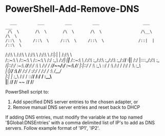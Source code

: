# PowerShell-Add-Remove-DNS
      ___         ___         ___         ___                   ___         ___     
     /\  \       /\  \       /\  \       /\  \                 /\__\       /\  \    
    /::\  \     /::\  \     /::\  \     /::\  \               /::|  |     /::\  \   
   /:/\:\  \   /:/\:\  \   /:/\:\  \   /:/\:\  \             /:|:|  |    /:/\:\  \  
  /::\~\:\  \ /::\~\:\  \ /::\~\:\  \ /:/  \:\__\           /:/|:|__|__ /::\~\:\  \ 
 /:/\:\ \:\__/:/\:\ \:\__/:/\:\ \:\__/:/__/ \:|__|         /:/ |::::\__/:/\:\ \:\__\
 \/_|::\/:/  \:\~\:\ \/__\/__\:\/:/  \:\  \ /:/  /         \/__/~~/:/  \:\~\:\ \/__/
    |:|::/  / \:\ \:\__\      \::/  / \:\  /:/  /                /:/  / \:\ \:\__\  
    |:|\/__/   \:\ \/__/      /:/  /   \:\/:/  /                /:/  /   \:\ \/__/  
    |:|  |      \:\__\       /:/  /     \::/__/                /:/  /     \:\__\    
     \|__|       \/__/       \/__/       ~~                    \/__/       \/__/    

PowerShell script to:
1. Add specified DNS server entries to the chosen adapter, or
2. Remove manual DNS server entries and reset back to DHCP

If adding DNS entries, must modify the variable at the top named '$Global:DNSEntries'
with a comma delimited list of IP's to add as DNS servers.  Follow example format of 'IP1', 'IP2'.
